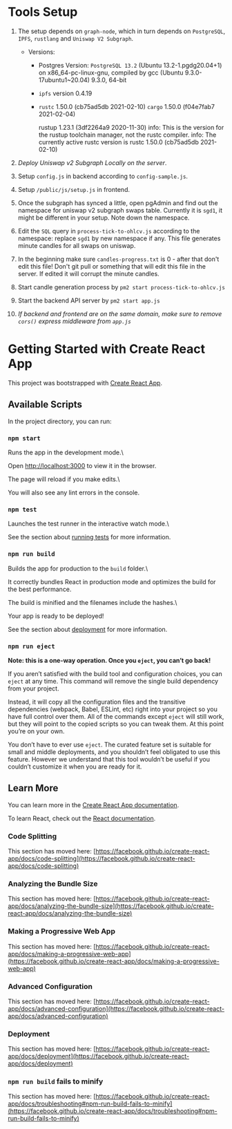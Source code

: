 # Tools Setup

1. The setup depends on `graph-node`, which in turn depends on `PostgreSQL`, `IPFS`, `rustlang` and `Uniswap V2 Subgraph`.
	- Versions:
		- Postgres Version:
			`PostgreSQL 13.2` (Ubuntu 13.2-1.pgdg20.04+1) on x86_64-pc-linux-gnu, compiled by gcc (Ubuntu 9.3.0-17ubuntu1~20.04) 9.3.0, 64-bit
		- `ipfs` version 0.4.19
		- `rustc` 1.50.0 (cb75ad5db 2021-02-10)
			`cargo` 1.50.0 (f04e7fab7 2021-02-04)

			rustup 1.23.1 (3df2264a9 2020-11-30)
			info: This is the version for the rustup toolchain manager, not the rustc compiler.
			info: The currently active rustc version is rustc 1.50.0 (cb75ad5db 2021-02-10)
			
2. *Deploy Uniswap v2 Subgraph Locally on the server*.

3. Setup `config.js` in backend according to `config-sample.js`.

4. Setup `/public/js/setup.js` in frontend.

5. Once the subgraph has synced a little, open pgAdmin and find out the namespace for uniswap v2 subgraph swaps table. Currently it is `sgd1`, it might be different in your setup. Note down the namespace.

6. Edit the `SQL` query in `process-tick-to-ohlcv.js` according to the namespace: replace `sgd1` by new namespace if any. This file generates minute candles for all swaps on uniswap.

7. In the beginning make sure `candles-progress.txt` is 0 - after that don't edit this file! Don't git pull or something that will edit this file in the server. If edited it will corrupt the minute candles.

8. Start candle generation process by `pm2 start process-tick-to-ohlcv.js`

9. Start the backend API server by `pm2 start app.js`

10. *If backend and frontend are on the same domain, make sure to remove `cors()` express middleware from `app.js`*


# Getting Started with Create React App

  

This project was bootstrapped with [Create React App](https://github.com/facebook/create-react-app).

  

## Available Scripts

  

In the project directory, you can run:

  

### `npm start`

  

Runs the app in the development mode.\

Open [http://localhost:3000](http://localhost:3000) to view it in the browser.

  

The page will reload if you make edits.\

You will also see any lint errors in the console.

  

### `npm test`

  

Launches the test runner in the interactive watch mode.\

See the section about [running tests](https://facebook.github.io/create-react-app/docs/running-tests) for more information.

  

### `npm run build`

  

Builds the app for production to the `build` folder.\

It correctly bundles React in production mode and optimizes the build for the best performance.

  

The build is minified and the filenames include the hashes.\

Your app is ready to be deployed!

  

See the section about [deployment](https://facebook.github.io/create-react-app/docs/deployment) for more information.

  

### `npm run eject`

  

**Note: this is a one-way operation. Once you `eject`, you can’t go back!**

  

If you aren’t satisfied with the build tool and configuration choices, you can `eject` at any time. This command will remove the single build dependency from your project.

  

Instead, it will copy all the configuration files and the transitive dependencies (webpack, Babel, ESLint, etc) right into your project so you have full control over them. All of the commands except `eject` will still work, but they will point to the copied scripts so you can tweak them. At this point you’re on your own.

  

You don’t have to ever use `eject`. The curated feature set is suitable for small and middle deployments, and you shouldn’t feel obligated to use this feature. However we understand that this tool wouldn’t be useful if you couldn’t customize it when you are ready for it.

  

## Learn More

  

You can learn more in the [Create React App documentation](https://facebook.github.io/create-react-app/docs/getting-started).

  

To learn React, check out the [React documentation](https://reactjs.org/).

  

### Code Splitting

  

This section has moved here: [https://facebook.github.io/create-react-app/docs/code-splitting](https://facebook.github.io/create-react-app/docs/code-splitting)

  

### Analyzing the Bundle Size

  

This section has moved here: [https://facebook.github.io/create-react-app/docs/analyzing-the-bundle-size](https://facebook.github.io/create-react-app/docs/analyzing-the-bundle-size)

  

### Making a Progressive Web App

  

This section has moved here: [https://facebook.github.io/create-react-app/docs/making-a-progressive-web-app](https://facebook.github.io/create-react-app/docs/making-a-progressive-web-app)

  

### Advanced Configuration

  

This section has moved here: [https://facebook.github.io/create-react-app/docs/advanced-configuration](https://facebook.github.io/create-react-app/docs/advanced-configuration)

  

### Deployment

  

This section has moved here: [https://facebook.github.io/create-react-app/docs/deployment](https://facebook.github.io/create-react-app/docs/deployment)

  

### `npm run build` fails to minify

  

This section has moved here: [https://facebook.github.io/create-react-app/docs/troubleshooting#npm-run-build-fails-to-minify](https://facebook.github.io/create-react-app/docs/troubleshooting#npm-run-build-fails-to-minify)